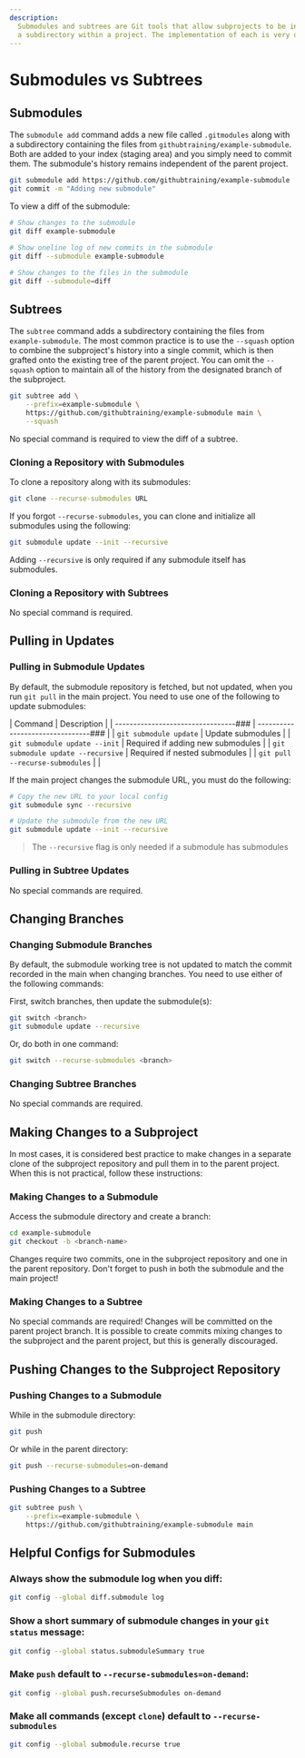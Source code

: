 ```yaml
---
description:
  Submodules and subtrees are Git tools that allow subprojects to be included as
  a subdirectory within a project. The implementation of each is very different.
---
```


# Submodules vs Subtrees

## Submodules

The `submodule add` command adds a new file called `.gitmodules` along with a
subdirectory containing the files from `githubtraining/example-submodule`. Both
are added to your index (staging area) and you simply need to commit them. The
submodule's history remains independent of the parent project.

```bash
git submodule add https://github.com/githubtraining/example-submodule
git commit -m "Adding new submodule"
```

To view a diff of the submodule:

```bash
# Show changes to the submodule
git diff example-submodule

# Show oneline log of new commits in the submodule
git diff --submodule example-submodule

# Show changes to the files in the submodule
git diff --submodule=diff
```

## Subtrees

The `subtree` command adds a subdirectory containing the files from
`example-submodule`. The most common practice is to use the `--squash` option to
combine the subproject's history into a single commit, which is then grafted
onto the existing tree of the parent project. You can omit the `--squash` option
to maintain all of the history from the designated branch of the subproject.

```bash
git subtree add \
    --prefix=example-submodule \
    https://github.com/githubtraining/example-submodule main \
    --squash
```

No special command is required to view the diff of a subtree.

### Cloning a Repository with Submodules

To clone a repository along with its submodules:

```bash
git clone --recurse-submodules URL
```

If you forgot `--recurse-submodules`, you can clone and initialize all
submodules using the following:

```bash
git submodule update --init --recursive
```

Adding `--recursive` is only required if any submodule itself has submodules.

### Cloning a Repository with Subtrees

No special command is required.

## Pulling in Updates

### Pulling in Submodule Updates

By default, the submodule repository is fetched, but not updated, when you run
`git pull` in the main project. You need to use one of the following to update
submodules:

| Command | Description | | ---------------------------------### |
--------------------------------### | | `git submodule update` | Update
submodules | | `git submodule update --init` | Required if adding new submodules
| | `git submodule update --recursive` | Required if nested submodules | |
`git pull --recurse-submodules` | |

If the main project changes the submodule URL, you must do the following:

```bash
# Copy the new URL to your local config
git submodule sync --recursive

# Update the submodule from the new URL
git submodule update --init --recursive
```

> The `--recursive` flag is only needed if a submodule has submodules

### Pulling in Subtree Updates

No special commands are required.

## Changing Branches

### Changing Submodule Branches

By default, the submodule working tree is not updated to match the commit
recorded in the main when changing branches. You need to use either of the
following commands:

First, switch branches, then update the submodule(s):

```bash
git switch <branch>
git submodule update --recursive
```

Or, do both in one command:

```bash
git switch --recurse-submodules <branch>
```

### Changing Subtree Branches

No special commands are required.

## Making Changes to a Subproject

In most cases, it is considered best practice to make changes in a separate
clone of the subproject repository and pull them in to the parent project. When
this is not practical, follow these instructions:

### Making Changes to a Submodule

Access the submodule directory and create a branch:

```bash
cd example-submodule
git checkout -b <branch-name>
```

Changes require two commits, one in the subproject repository and one in the
parent repository. Don't forget to push in both the submodule and the main
project!

### Making Changes to a Subtree

No special commands are required! Changes will be committed on the parent
project branch. It is possible to create commits mixing changes to the
subproject and the parent project, but this is generally discouraged.

## Pushing Changes to the Subproject Repository

### Pushing Changes to a Submodule

While in the submodule directory:

```bash
git push
```

Or while in the parent directory:

```bash
git push --recurse-submodules=on-demand
```

### Pushing Changes to a Subtree

```bash
git subtree push \
    --prefix=example-submodule \
    https://github.com/githubtraining/example-submodule main
```

## Helpful Configs for Submodules

### Always show the submodule log when you diff:

```bash
git config --global diff.submodule log
```

### Show a short summary of submodule changes in your `git status` message:

```bash
git config --global status.submoduleSummary true
```

### Make `push` default to `--recurse-submodules=on-demand`:

```bash
git config --global push.recurseSubmodules on-demand
```

### Make all commands (except `clone`) default to `--recurse-submodules`

```bash
git config --global submodule.recurse true
```
